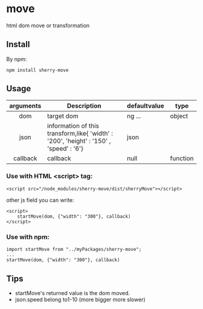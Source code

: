 # move

html dom move or transformation
## Install


By npm:

```
npm install sherry-move
```

## Usage

| arguments | Description | defaultvalue | type |
| :---: | --- | --- | --- |
| dom | target dom | ng ... | object |
| json | information of this transform,like{ 'width' : '200', 'height' : '150' , 'speed' : '6'}| json |
| callback | callback | null | function |

### Use with HTML &lt;script&gt; tag:

```
<script src="/node_modules/sherry-move/dist/sherryMove"></script>
```

other js field you can write:

```
<script>
  	startMove(dom, {"width": "300"}, callback)
</script>
```


### Use with npm:

```
import startMove from "../myPackages/sherry-move";
...
startMove(dom, {"width": "300"}, callback)
```

## Tips

- startMove's returned value is the dom moved.
- json.speed belong to1-10 (more bigger more slower)

